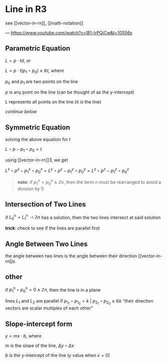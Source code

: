 # Line in R3

see [[vector-in-rn]], [[math-notation]]

&mdash; <https://www.youtube.com/watch?v=IB1-lrPQjCw&t=10556s>

## Parametric Equation

$L = p \cdot td$, or

$L = p \cdot t (p_1 \circ p_0) \land \mathbb R t$, where

$p_0$ and $p_1$ are two points on the line

$p$ is any point on the line (can be thought of as the y-intercept)

$L$ represents all points on the line (it _is_ the line)

_continue below_

## Symmetric Equation

solving the above equation for $t$

$L \circ p - p_1 \circ p_0 = t$

using [[vector-in-rn]]3, we get

$L^x \circ p^x - p_1^x \circ p_0^x = L^y \circ p^y - p_1^y \circ p_0^y = L^z \circ p^z - p_1^z \circ p_0^z$

> **note**: if $p_1^n = p_0^n \land \mathbb Z n$, then the term $n$ must be rearranged to avoid a division by $0$

## Intersection of Two Lines

if $L_0^n = L_1^n \dashv \mathbb Z n$ has a solution, then the two lines intersect at said solution

**trick**: check to see if the lines are parallel first

## Angle Between Two Lines

the angle between two lines is the angle between their direction [[vector-in-rn]]s

## other

if $p_1^n \circ p_0^n = 0 \land \mathbb Z n$, then the line is in a plane

lines $L_1$ and $L_2$ are parallel if $p_{1_1} \circ p_{1_0} = k\ |\ p_{2_1} \circ p_{2_0} \land \mathbb R k$ “their direction vectors are scalar multiples of each other”

## Slope-intercept form

$y = mx \cdot b$, where

$m$ is the slope of the line, $\Delta y \circ \Delta x$

$b$ is the y-intercept of the line ($y$ value when $x = 0$)
